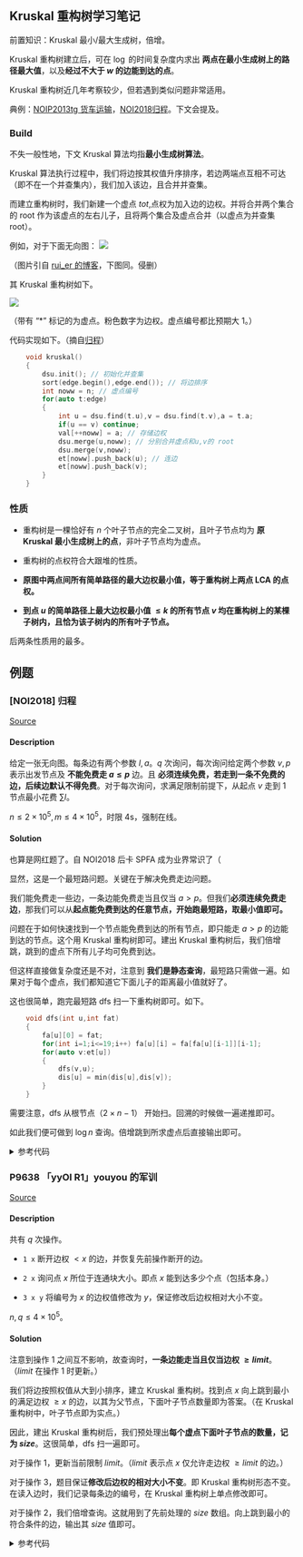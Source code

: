## Kruskal 重构树学习笔记

前置知识：Kruskal 最小/最大生成树，倍增。

Kruskal 重构树建立后，可在 $\log$ 的时间复杂度内求出 **两点在最小生成树上的路径最大值**，以及**经过不大于 $w$ 的边能到达的点**。

Kruskal 重构树近几年考察较少，但若遇到类似问题非常适用。

典例：[NOIP2013tg 货车运输](https://www.luogu.com.cn/problem/P1967)，[NOI2018归程](https://www.luogu.com.cn/problem/P4768)。下文会提及。

### Build

不失一般性地，下文 Kruskal 算法均指**最小生成树算法**。

Kruskal 算法执行过程中，我们将边按其权值升序排序，若边两端点互相不可达（即不在一个并查集内），我们加入该边，且合并并查集。

而建立重构树时，我们新建一个虚点 $tot$,点权为加入边的边权。并将合并两个集合的 root 作为该虚点的左右儿子，且将两个集合及虚点合并（以虚点为并查集 root）。

例如，对于下面无向图：
![](https://img2022.cnblogs.com/blog/1858158/202209/1858158-20220905232603319-1940904427.png)

（图片引自 [rui_er 的博客](https://www.cnblogs.com/ruierqwq/p/kruskal-reconstruction-tree.html)，下图同。侵删）

其 Kruskal 重构树如下。

![](https://img2022.cnblogs.com/blog/1858158/202209/1858158-20220905232617980-709999003.png)

（带有 “*” 标记的为虚点。粉色数字为边权。虚点编号都比预期大 $1$。）

代码实现如下。（摘自[归程](https://www.luogu.com.cn/problem/P4768)）

```cpp
    void kruskal()
    {
        dsu.init(); // 初始化并查集
        sort(edge.begin(),edge.end()); // 将边排序
        int noww = n; // 虚点编号
        for(auto t:edge)
        {
            int u = dsu.find(t.u),v = dsu.find(t.v),a = t.a;
            if(u == v) continue;
            val[++noww] = a; // 存储边权
            dsu.merge(u,noww); // 分别合并虚点和u,v的 root
            dsu.merge(v,noww);
            et[noww].push_back(u); // 连边
            et[noww].push_back(v);
        }
    }
```

### 性质

- 重构树是一棵恰好有 $n$ 个叶子节点的完全二叉树，且叶子节点均为 **原 Kruskal 最小生成树上的点**，非叶子节点均为虚点。

- 重构树的点权符合大跟堆的性质。

- **原图中两点间所有简单路径的最大边权最小值，等于重构树上两点 LCA 的点权。**

- **到点 $u$ 的简单路径上最大边权最小值 $\le k$ 的所有节点 $v$ 均在重构树上的某棵子树内，且恰为该子树内的所有叶子节点。**

后两条性质用的最多。

## 例题

### [NOI2018] 归程

[Source](https://www.luogu.com.cn/problem/P4768)

#### Description

给定一张无向图。每条边有两个参数 $l,a$。$q$ 次询问，每次询问给定两个参数 $v,p$ 表示出发节点及 **不能免费走 $a\le p$** 边。且 **必须连续免费，若走到一条不免费的边，后续边默认不得免费**。对于每次询问，求满足限制前提下，从起点 $v$ 走到 $1$ 节点最小花费 $\sum l$。

$n\le 2\times 10^5,m\le 4\times 10^5$，时限 4s，强制在线。

#### Solution

也算是网红题了。自 NOI2018 后卡 SPFA 成为业界常识了（

显然，这是一个最短路问题。关键在于解决免费走边问题。

我们能免费走一些边，一条边能免费走当且仅当 $a>p$。但我们**必须连续免费走边**，那我们可以从**起点能免费到达的任意节点，开始跑最短路，取最小值即可。**

问题在于如何快速找到一个节点能免费到达的所有节点，即只能走 $a>p$ 的边能到达的节点。这个用 Kruskal 重构树即可。建出 Kruskal 重构树后，我们倍增跳，跳到的虚点下所有儿子均可免费到达。

但这样直接做复杂度还是不对，注意到 **我们是静态查询**，最短路只需做一遍。如果对于每个虚点，我们都知道它下面儿子的距离最小值就好了。

这也很简单，跑完最短路 dfs 扫一下重构树即可。如下。

```cpp
    void dfs(int u,int fat)
    {
        fa[u][0] = fat;
        for(int i=1;i<=19;i++) fa[u][i] = fa[fa[u][i-1]][i-1];
        for(auto v:et[u])
        {
            dfs(v,u);
            dis[u] = min(dis[u],dis[v]);
        }
    }
```

需要注意，dfs 从根节点（$2\times n-1$） 开始扫。回溯的时候做一遍递推即可。

如此我们便可做到 $\log n$ 查询。倍增跳到所求虚点后直接输出即可。

<details>
<summary>参考代码</summary>

```cpp
namespace solution
{
    typedef pair<int,int> PAIR;
    struct Node
    {
        int u,v,a;
        bool operator< (const Node& t)const{
            return t.a < a;
        }
    };
    vector <Node> edge;
    vector <PAIR> Edge[N];
    vector <int> et[N];
    int val[N];
    int dis[N],vis[N];
    int fa[N][50];
    int n,m;
    struct DSU
    {
        int fa[N];
        void init(){for(int i=1;i<=2*n;i++) fa[i] = i;}
        int find(int x)
        {
            if(x == fa[x]) return x;
            fa[x] = find(fa[x]);
            return fa[x];
        }
        bool merge(int x,int y)
        {
            int i = find(x),j = find(y);
            if(i == j) return 0;
            fa[i] = j;
            return 1;
        }
    }dsu;
    void dfs(int u,int fat)
    {
        fa[u][0] = fat;
        for(int i=1;i<=19;i++) fa[u][i] = fa[fa[u][i-1]][i-1];
        for(auto v:et[u])
        {
            dfs(v,u);
            dis[u] = min(dis[u],dis[v]);
        }
    }
    void dijkstra(int s)
    {
        #define x first
        #define y second
        memset(dis,INF,sizeof(dis));
        memset(vis,0,sizeof(vis));
        priority_queue <PAIR> q;
        dis[s] = 0;
        q.push(PAIR(0,s));
        while(!q.empty())
        {
            PAIR p = q.top();
            int u = p.y;
            q.pop();
            if(vis[u]) continue;
            vis[u] = 1;
            for(auto t:Edge[u])
            {
                int v = t.x,l = t.y;
                if(dis[v] > dis[u] + l)
                {
                    dis[v] = dis[u] + l;
                    q.push(PAIR(-dis[v],v));
                }
            }
        }
    }
    void kruskal()
    {
        dsu.init();
        sort(edge.begin(),edge.end());
        int noww = n;
        for(auto t:edge)
        {
            int u = dsu.find(t.u),v = dsu.find(t.v),a = t.a;
            if(u == v) continue;
            val[++noww] = a;
            dsu.merge(u,noww);
            dsu.merge(v,noww);
            et[noww].push_back(u);
            et[noww].push_back(v);
        }
    }
    void memset0()
    {
        memset(val,0,sizeof(val));
        memset(fa,0,sizeof(fa));
        for(int i=1;i<=n;i++) Edge[i].clear();
        for(int i=1;i<=2*n;i++) et[i].clear();
        edge.clear();
    }
    void solve()
    {
        cin>>n>>m;
        for(int i=1;i<=m;i++) 
        {
            int u,v,l,a;
            cin>>u>>v>>l>>a;
            edge.push_back({u,v,a});
            Edge[u].push_back(PAIR(v,l));
            Edge[v].push_back(PAIR(u,l));
        }
        dijkstra(1);
        kruskal();
        dfs(2*n-1,0);
        int q,k,s;
        cin>>q>>k>>s;
        int lst = 0;
        while(q--)
        {
            int v,p;
            cin>>v>>p;
            v = (v+k*lst-1)%n+1;
            p = (p+k*lst)%(s+1);
            for(int i = 19;i>=0;i--)
            {
                if(val[fa[v][i]] > p) v = fa[v][i];
            }
            cout<<dis[v]<<endl;
            lst = dis[v];
        }
        memset0();
    }
    void main()
    {
        int T;
        cin>>T;
        while(T--) solve();
    }
}
```
</details>

### P9638 「yyOI R1」youyou 的军训

[Source](https://www.luogu.com.cn/problem/P9638)

#### Description

共有 $q$ 次操作。

- `1 x` 断开边权 $< x$ 的边，并恢复先前操作断开的边。

- `2 x` 询问点 $x$ 所位于连通块大小。即点 $x$ 能到达多少个点（包括本身。）

- `3 x y` 将编号为 $x$ 的边权值修改为 $y$，保证修改后边权相对大小不变。

$n,q\le 4\times 10^5$。
#### Solution


注意到操作 $1$ 之间互不影响，故查询时，**一条边能走当且仅当边权 $\ge limit$**。（$limit$ 在操作 $1$ 时更新。）

我们将边按照权值从大到小排序，建立 Kruskal 重构树。找到点 $x$ 向上跳到最小的满足边权 $\ge x$ 的边，以其为父节点，下面叶子节点数量即为答案。（在 Kruskal 重构树中，叶子节点即为实点。）

因此，建出 Kruskal 重构树后，我们预处理出**每个虚点下面叶子节点的数量，记为 $size$**。这很简单，dfs 扫一遍即可。

对于操作 $1$，更新当前限制 $limit$。（$limit$ 表示点 $x$ 仅允许走边权 $\ge limit$ 的边。）

对于操作 $3$，题目保证**修改后边权的相对大小不变**。即 Kruskal 重构树形态不变。在读入边时，我们记录每条边的编号，在 Kruskal 重构树上单点修改即可。

对于操作 $2$，我们倍增查询。这就用到了先前处理的 $size$ 数组。向上跳到最小的符合条件的边，输出其 $size$ 值即可。

<details>

<summary>参考代码</summary>

```cpp
namespace solution
{
    constexpr int N = 1000010;
    typedef pair<int,int> PAIR;
    int n,m,q,limi;
    int tot;
    struct Node
    {
        int u,v,w,id;
        bool operator <(const Node& a)const{
            return a.w < w;
        }
    };
    vector <Node> edge;
    vector <PAIR> Edge[N];
    int edge_num[N],fa[N][50],siz[N];
    int val[N];
    struct DSU
    {
        int fa[N];
        void init(){for(int i=1;i<=n*2+1;i++) fa[i] = i;}
        int find(int x)
        {
            if(x == fa[x]) return x;
            fa[x] = find(fa[x]);
            return fa[x];
        } 
        void merge(int x,int y)
        {
            int i = find(x),j = find(y);
            if(i == j) return;
            fa[i] = j;
        }
    }dsu;
    void kruskal()
    {
        sort(edge.begin(),edge.end());
        tot = n; 
        dsu.init();
        for(auto t:edge)
        {
            int u = dsu.find(t.u),v = dsu.find(t.v),w = t.w;
            if(u == v) continue;
            tot ++;
            dsu.merge(u,tot),dsu.merge(v,tot);
            Edge[tot].push_back(PAIR(u,w)),Edge[tot].push_back(PAIR(v,w));
            edge_num[t.id] = tot;
            val[tot] = w;
        }
    }
    void dfs(int u,int fat)
    {
        #define x first
        #define y second
        for(int i=1;i<=30;i++) fa[u][i] = fa[fa[u][i-1]][i-1];
        if(u <= n) 
        {
            siz[u] = 1;
            return;
        }
        for(auto t:Edge[u])
        {
            int v = t.x;
            if(siz[t.x] || t.x == fat) continue;
            fa[t.x][0] = u;
            dfs(t.x,u);
            siz[u] += siz[v];
        }
    }
    int find_max(int u)
    {
        for(int i=30;i>=0;i--)
            if(fa[u][i] && val[fa[u][i]] >= limi) u = fa[u][i];
        return u;
    }
    void solve()
    {
        cin>>n>>m>>q;
        for(int i=1;i<=m;i++)
        {
            int u,v,w;
            cin>>u>>v>>w;
            edge.push_back({u,v,w,i});
        }
        kruskal();
        cerr<<tot<<endl;
        for(int i=tot;i;i--) if(!siz[i]) dfs(i,0);
        while(q--)
        {
            int op;
            cin>>op;
            if(op == 1) 
                cin>>limi;
            else if(op == 2)
            {
                int x;
                cin>>x;
                cout<<siz[find_max(x)]<<endl;
            }
            else if(op == 3)
            {
                int x,y;
                cin>>x>>y;
                val[edge_num[x]] = y;
            }
        }
        return;
    }
}
```
</details>